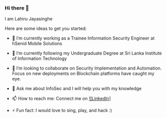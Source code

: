### Hi there 👋

I am Lahiru Jayasinghe 


Here are some ideas to get you started:

- 🔭 I’m currently working as a Trainee Information Security Engineer at hSenid Mobile Solutions
- 🌱 I’m currently following my Undergraduate Degree at Sri Lanka Institute of Information Technology 
- 👯 I’m looking to collaborate on Security Implementation and Automation. Focus on new deployments on Blockchain platforms have caught my eye.

- 💬 Ask me about InfoSec and I will help you with my knowledge
- 📫 How to reach me:
Connect me on <a href="https://www.linkedin.com/in/jlahiru/">![LinkedIn]</a>

- ⚡ Fun fact: 
  I would love to sing, play, and hack :)

